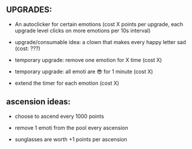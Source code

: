 ## UPGRADES: 

- An autoclicker for certain emotions (cost X points per upgrade, each upgrade level clicks on more emotions per 10s interval)

- upgrade/consumable idea: a clown that makes every happy letter sad (cost: ???)

- temporary upgrade: remove one emotion for X time (cost X)

- temporary upgrade: all emoti are 😎 for 1 minute (cost X)

- extend the timer for each emotion (cost X)

## ascension ideas: 

- choose to ascend every 1000 points

- remove 1 emoti from the pool every ascension

- sunglasses are worth +1 points per ascension
